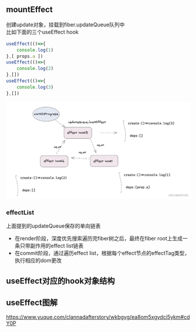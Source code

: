 ## mountEffect
创建update对象，挂载到fiber.updateQueue队列中<br>
比如下面的三个useEffect hook
```javascript
useEffect(()=>{
    console.log(1)
},[ props.a ])
useEffect(()=>{
    console.log(2)
},[])
useEffect(()=>{
    console.log(3)
},[])
```
![alt text](image-20.png)
### effectList
上面提到的updateQueue保存的单向链表
- 在render阶段，深度优先搜索遍历完fiber树之后，最终在fiber root上生成一条只带副作用的effect list链表
- 在commit阶段，通过遍历effect list，根据每个effect节点的effectTag类型，执行相应的dom更改

## useEffect对应的hook对象结构

## useEffect图解
https://www.yuque.com/clannadafterstory/wkbgyg/ea8om5xgydci5ykm#cdY0P